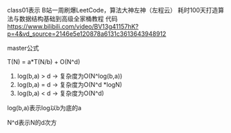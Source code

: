 class01表示 B站一周刷爆LeetCode，算法大神左神（左程云）
耗时100天打造算法与数据结构基础到高级全家桶教程 代码
https://www.bilibili.com/video/BV13g41157hK?p=4&vd_source=2146e5e120878a6131c3613643948912

master公式

T(N) = a*T(N/b) + O(N^d)

1) log(b,a) > d -> 复杂度为O(N^log(b,a))
2) log(b,a) = d -> 复杂度为O(N^d *logN)
3) log(b,a) < d -> 复杂度为O(N^d)
   
log(b,a)表示log以b为底的a

N^d表示N的d次方
